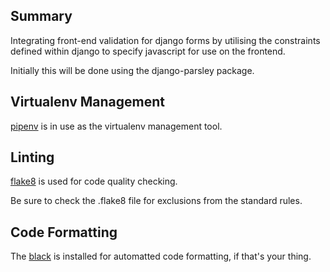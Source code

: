 
## Summary
Integrating front-end validation for django forms by utilising the constraints defined within django to specify javascript for use on the frontend.

Initially this will be done using the django-parsley package.

 
## Virtualenv Management
[pipenv](https://pipenv.pypa.io/en/latest/) is in use as the virtualenv management tool.

## Linting
[flake8](https://flake8.pycqa.org/en/latest/) is used for code quality checking.

Be sure to check the .flake8 file for exclusions from the standard rules.

## Code Formatting
The [black](https://black.readthedocs.io/en/stable/) is installed for automatted code formatting, if that's your thing.
